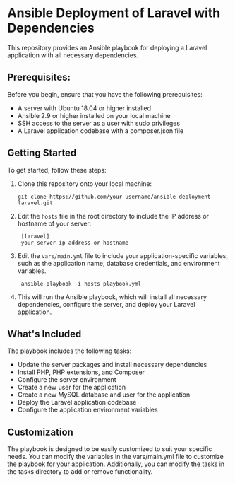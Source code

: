 # Ansible Deployment of Laravel with Dependencies

This repository provides an Ansible playbook for deploying a Laravel application with all necessary dependencies.

## Prerequisites:
Before you begin, ensure that you have the following prerequisites:

- A server with Ubuntu 18.04 or higher installed
- Ansible 2.9 or higher installed on your local machine
- SSH access to the server as a user with sudo privileges
- A Laravel application codebase with a composer.json file

## Getting Started
To get started, follow these steps:

1. Clone this repository onto your local machine:




       git clone https://github.com/your-username/ansible-deployment-laravel.git
       
2. Edit the `hosts` file in the root directory to include the IP address or hostname of your server:




       
        [laravel]
        your-server-ip-address-or-hostname
        
        
3. Edit the `vars/main.yml` file to include your application-specific variables, such as the application name, database credentials, and environment variables.





        ansible-playbook -i hosts playbook.yml

4.  This will run the Ansible playbook, which will install all necessary dependencies, configure the server, and deploy your Laravel application.



## What's Included

The playbook includes the following tasks:

- Update the server packages and install necessary dependencies
- Install PHP, PHP extensions, and Composer
- Configure the server environment
- Create a new user for the application
- Create a new MySQL database and user for the application
- Deploy the Laravel application codebase
- Configure the application environment variables
  
  
## Customization
The playbook is designed to be easily customized to suit your specific needs. You can modify the variables in the vars/main.yml file to customize the playbook for your application. Additionally, you can modify the tasks in the tasks directory to add or remove functionality.
   


                     
                     
